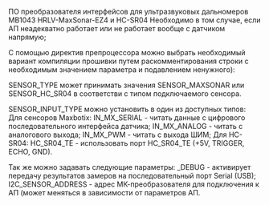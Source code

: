 ПО преобразователя интерфейсов для ультразвуковых дальномеров MB1043 HRLV-MaxSonar-EZ4 и HC-SR04
Необходимо в том случае, если АП неадекватно работает или не работает вообще с датчиком напрямую;
 
С помощью директив препроцессора можно выбрать необходимый вариант компиляции прошивки
путем раскомментирования строки с необходимым значением параметра и подавлением ненужного):

SENSOR_TYPE может принимать значения SENSOR_MAXSONAR или SENSOR_HC_SR04 в соответстви с типом подключаемого сенсора.

SENSOR_INPUT_TYPE можно установить в один из доступных типов:
	Для сенсоров Maxbotix:
 		IN_MX_SERIAL - читать данные с цифрового последовательного интерфейса датчика;
 		IN_MX_ANALOG - читать с аналогового выхода;
 		IN_MX_PWM - читать с выхода ШИМ;
 	Для HC-SR04:
 		HC_SR04_TE - использовать порт HC_SR04_TE (+5V, TRIGGER, ECHO, GND).

Так же можно задавать следующие параметры:
_DEBUG - активирует передачу результатов замеров на последовательный порт Serial (USB);
I2C_SENSOR_ADDRESS - адрес МК-преобразователя для подключения к АП (может меняться в зависимости от параметров АП.